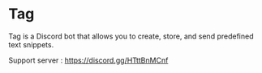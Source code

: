 # Tag

Tag is a Discord bot that allows you to create, store, and send predefined text snippets.

Support server : https://discord.gg/HTttBnMCnf

